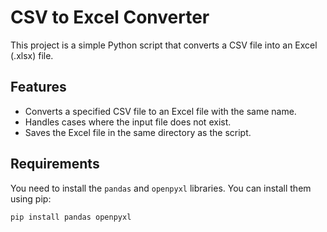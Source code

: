 # CSV to Excel Converter

This project is a simple Python script that converts a CSV file into an Excel (.xlsx) file.

## Features

* Converts a specified CSV file to an Excel file with the same name.
* Handles cases where the input file does not exist.
* Saves the Excel file in the same directory as the script.

## Requirements

You need to install the `pandas` and `openpyxl` libraries. You can install them using pip:

```bash
pip install pandas openpyxl
